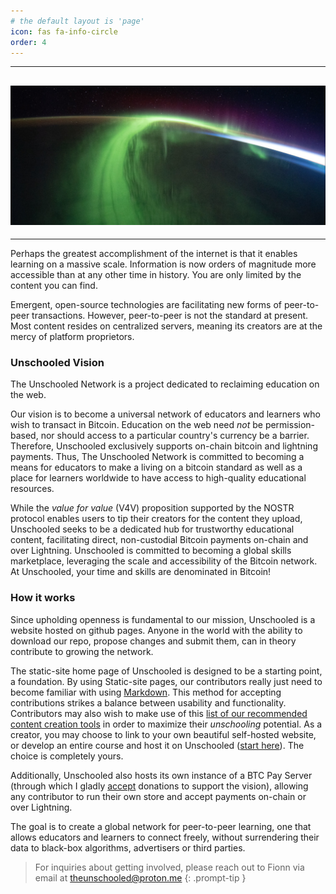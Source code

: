 ```yaml
---
# the default layout is 'page'
icon: fas fa-info-circle
order: 4
---
```


---

## ![The-Aurora-Borealis](/assets/img/Posts/Project-Vision.jpg)

---

Perhaps the greatest accomplishment of the internet is that it enables learning on a massive scale. Information is now orders of magnitude more accessible than at any other time in history. You are only limited by the content you can find.

Emergent, open-source technologies are facilitating new forms of peer-to-peer transactions. However, peer-to-peer is not the standard at present. Most content resides on centralized servers, meaning its creators are at the mercy of platform proprietors.

### Unschooled Vision

The Unschooled Network is a project dedicated to reclaiming education on the web.

Our vision is to become a universal network of educators and learners who wish to transact in Bitcoin. Education on the web need _not_ be permission-based, nor should access to a particular country's currency be a barrier. Therefore, Unschooled exclusively supports on-chain bitcoin and lightning payments. Thus, The Unschooled Network is committed to becoming a means for educators to make a living on a bitcoin standard as well as a place for learners worldwide to have access to high-quality educational resources.

While the _value for value_ (V4V) proposition supported by the NOSTR protocol enables users to tip their creators for the content they upload, Unschooled seeks to be a dedicated hub for trustworthy educational content, facilitating direct, non-custodial Bitcoin payments on-chain and over Lightning. Unschooled is committed to becoming a global skills marketplace, leveraging the scale and accessibility of the Bitcoin network. At Unschooled, your time and skills are denominated in Bitcoin! 

### How it works

Since upholding openness is fundamental to our mission, Unschooled is a website hosted on github pages. Anyone in the world with the ability to download our repo, propose changes and submit them, can in theory contribute to growing the network.

The static-site home page of Unschooled is designed to be a starting point, a foundation. By using Static-site pages, our contributors really just need to become familiar with using [Markdown](https://www.markdownguide.org/cheat-sheet/). This method for accepting contributions strikes a balance between usability and functionality. Contributors may also wish to make use of this [list of our recommended content creation tools](https://theunschoolednetwork.github.io/posts/Useful-Content-Creation-Resources/) in order to maximize their _unschooling_ potential. As a creator, you may choose to link to your own beautiful self-hosted website, or develop an entire course and host it on Unschooled ([start here](https://theunschoolednetwork.github.io/posts/Contributing-to-Unschooled/)). The choice is completely yours.

Additionally, Unschooled also hosts its own instance of a BTC Pay Server (through which I gladly [accept](https://theunschoolednetwork.github.io/posts/Supporting-an-Unschooled-Future-Crowdfund/) donations to support the vision), allowing any contributor to run their own store and accept payments on-chain or over Lightning.

The goal is to create a global network for peer-to-peer learning, one that allows educators and learners to connect freely, without surrendering their data to black-box algorithms, advertisers or third parties.

> For inquiries about getting involved, please reach out to Fionn via email at theunschooled@proton.me
{: .prompt-tip }